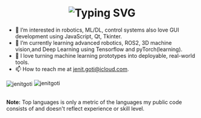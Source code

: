 

<h1 align="center">
  <img src="https://readme-typing-svg.herokuapp.com/?font=Righteous&size=35&center=true&vCenter=true&color=2b6cb0&width=600&height=90&duration=4000&pause=2000&lines=Hi+There!+👋;I’m+Robotics+Student+From+Germany;Welcome+to+my+GitHub+profile" alt="Typing SVG" />
</h1>



- 👀 I’m interested in robotics, ML/DL, control systems  also love GUI development using JavaScript, Qt, Tkinter.
- 🌱 I’m currently learning advanced robotics, ROS2, 3D machine vision,and Deep Learning using Tensorflow and pyTorch(learning).
- 💞️ I love turning machine learning prototypes into deployable, real-world tools.
- 📫 How to reach me at jenit.goti@icloud.com.



<p>
  <img align="center" style="border: none; outline: none; box-shadow: none; margin: 0; padding: 0; background: none;" src="https://github-readme-stats.vercel.app/api?username=jenitgoti&show_icons=true&locale=en&bg_color=0D1117&text_color=ffffff&icon_color=ffffff&border_color=0D1117" alt="jenitgoti" />

  <img align="top" style="border: none; outline: none; box-shadow: none; margin: 0; padding: 0; background: none; " src="https://github-readme-stats.vercel.app/api/top-langs?username=jenitgoti&show_icons=true&locale=en&layout=compact&bg_color=0D1117&text_color=ffffff&border_color=0D1117" alt="jenitgoti" />
</p>
<br/>
<b>Note:</b> Top languages is only a metric of the languages my public code consists of and doesn't reflect experience or skill level.


<!---
jenit2410/jenit2410 is a ✨ special ✨ repository because its `README.md` (this file) appears on your GitHub profile.
You can click the Preview link to take a look at your changes.
--->
 
